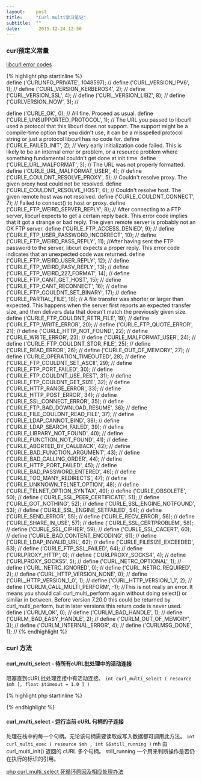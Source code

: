 ```yaml
---
layout:    post
title:     "Curl multi学习笔记"
subtitle:  ""
date:       2015-12-24 12:50
---
```


### curl预定义常量

[libcurl error codes](http://curl.haxx.se/libcurl/c/libcurl-errors.html)

{% highlight php startinline %}  
define ('CURLINFO_PRIVATE', 1048597);                     //
define ('CURL_VERSION_IPV6', 1);                     //
define ('CURL_VERSION_KERBEROS4', 2);                     //
define ('CURL_VERSION_SSL', 4);                     //
define ('CURL_VERSION_LIBZ', 8);                     //
define ('CURLVERSION_NOW', 3);                     //


define ('CURLE_OK', 0);                             //  All fine. Proceed as usual. 
define ('CURLE_UNSUPPORTED_PROTOCOL', 1);           //  The URL you passed to libcurl used a protocol that this libcurl does not support. The support might be a compile-time option that you didn't use, it can be a misspelled protocol string or just a protocol libcurl has no code for. 
define ('CURLE_FAILED_INIT', 2);                     // Very early initialization code failed. This is likely to be an internal error or problem, or a resource problem where something fundamental couldn't get done at init time. 
define ('CURLE_URL_MALFORMAT', 3);                  //  The URL was not properly formatted. 
define ('CURLE_URL_MALFORMAT_USER', 4);                     //
define ('CURLE_COULDNT_RESOLVE_PROXY', 5);          // Couldn't resolve proxy. The given proxy host could not be resolved. 
define ('CURLE_COULDNT_RESOLVE_HOST', 6);           // Couldn't resolve host. The given remote host was not resolved. 
define ('CURLE_COULDNT_CONNECT', 7);                // Failed to connect() to host or proxy. 
define ('CURLE_FTP_WEIRD_SERVER_REPLY', 8);         //  After connecting to a FTP server, libcurl expects to get a certain reply back. This error code implies that it got a strange or bad reply. The given remote server is probably not an OK FTP server. 
define ('CURLE_FTP_ACCESS_DENIED', 9);                     //
define ('CURLE_FTP_USER_PASSWORD_INCORRECT', 10);                     //
define ('CURLE_FTP_WEIRD_PASS_REPLY', 11);                     //After having sent the FTP password to the server, libcurl expects a proper reply. This error code indicates that an unexpected code was returned. 
define ('CURLE_FTP_WEIRD_USER_REPLY', 12);                     //
define ('CURLE_FTP_WEIRD_PASV_REPLY', 13);                     //
define ('CURLE_FTP_WEIRD_227_FORMAT', 14);                     //
define ('CURLE_FTP_CANT_GET_HOST', 15);                     //
define ('CURLE_FTP_CANT_RECONNECT', 16);                     //
define ('CURLE_FTP_COULDNT_SET_BINARY', 17);                     //
define ('CURLE_PARTIAL_FILE', 18);                     // A file transfer was shorter or larger than expected. This happens when the server first reports an expected transfer size, and then delivers data that doesn't match the previously given size. 
define ('CURLE_FTP_COULDNT_RETR_FILE', 19);                     //
define ('CURLE_FTP_WRITE_ERROR', 20);                     //
define ('CURLE_FTP_QUOTE_ERROR', 21);                     //
define ('CURLE_HTTP_NOT_FOUND', 22);                     //
define ('CURLE_WRITE_ERROR', 23);                     //
define ('CURLE_MALFORMAT_USER', 24);                     //
define ('CURLE_FTP_COULDNT_STOR_FILE', 25);                     //
define ('CURLE_READ_ERROR', 26);                     //
define ('CURLE_OUT_OF_MEMORY', 27);                     //
define ('CURLE_OPERATION_TIMEOUTED', 28);                     //
define ('CURLE_FTP_COULDNT_SET_ASCII', 29);                     //
define ('CURLE_FTP_PORT_FAILED', 30);                     //
define ('CURLE_FTP_COULDNT_USE_REST', 31);                     //
define ('CURLE_FTP_COULDNT_GET_SIZE', 32);                     //
define ('CURLE_HTTP_RANGE_ERROR', 33);                     //
define ('CURLE_HTTP_POST_ERROR', 34);                     //
define ('CURLE_SSL_CONNECT_ERROR', 35);                     //
define ('CURLE_FTP_BAD_DOWNLOAD_RESUME', 36);                     //
define ('CURLE_FILE_COULDNT_READ_FILE', 37);                     //
define ('CURLE_LDAP_CANNOT_BIND', 38);                     //
define ('CURLE_LDAP_SEARCH_FAILED', 39);                     //
define ('CURLE_LIBRARY_NOT_FOUND', 40);                     //
define ('CURLE_FUNCTION_NOT_FOUND', 41);                     //
define ('CURLE_ABORTED_BY_CALLBACK', 42);                     //
define ('CURLE_BAD_FUNCTION_ARGUMENT', 43);                     //
define ('CURLE_BAD_CALLING_ORDER', 44);                     //
define ('CURLE_HTTP_PORT_FAILED', 45);                     //
define ('CURLE_BAD_PASSWORD_ENTERED', 46);                     //
define ('CURLE_TOO_MANY_REDIRECTS', 47);                     //
define ('CURLE_UNKNOWN_TELNET_OPTION', 48);                     //
define ('CURLE_TELNET_OPTION_SYNTAX', 49);                     //
define ('CURLE_OBSOLETE', 50);                     //
define ('CURLE_SSL_PEER_CERTIFICATE', 51);                     //
define ('CURLE_GOT_NOTHING', 52);                     //
define ('CURLE_SSL_ENGINE_NOTFOUND', 53);                     //
define ('CURLE_SSL_ENGINE_SETFAILED', 54);                     //
define ('CURLE_SEND_ERROR', 55);                     //
define ('CURLE_RECV_ERROR', 56);                     //
define ('CURLE_SHARE_IN_USE', 57);                     //
define ('CURLE_SSL_CERTPROBLEM', 58);                     //
define ('CURLE_SSL_CIPHER', 59);                     //
define ('CURLE_SSL_CACERT', 60);                     //
define ('CURLE_BAD_CONTENT_ENCODING', 61);                     //
define ('CURLE_LDAP_INVALID_URL', 62);                     //
define ('CURLE_FILESIZE_EXCEEDED', 63);                     //
define ('CURLE_FTP_SSL_FAILED', 64);                     //
define ('CURLPROXY_HTTP', 0);                     //
define ('CURLPROXY_SOCKS4', 4);                     //
define ('CURLPROXY_SOCKS5', 5);                     //
define ('CURL_NETRC_OPTIONAL', 1);                     //
define ('CURL_NETRC_IGNORED', 0);                     //
define ('CURL_NETRC_REQUIRED', 2);                     //
define ('CURL_HTTP_VERSION_NONE', 0);                     //
define ('CURL_HTTP_VERSION_1_0', 1);                     //
define ('CURL_HTTP_VERSION_1_1', 2);                     //
define ('CURLM_CALL_MULTI_PERFORM', -1); //This is not really an error. It means you should call curl_multi_perform again without doing select() or similar in between. Before version 7.20.0 this could be returned by curl_multi_perform, but in later versions this return code is never used. 
define ('CURLM_OK', 0);                     //
define ('CURLM_BAD_HANDLE', 1);                     //
define ('CURLM_BAD_EASY_HANDLE', 2);                     //
define ('CURLM_OUT_OF_MEMORY', 3);                     //
define ('CURLM_INTERNAL_ERROR', 4);                     //
define ('CURLMSG_DONE', 1);                     //
{% endhighlight %}

### curl 方法

#### curl_multi_select - 待所有cURL批处理中的活动连接

阻塞直到cURL批处理连接中有活动连接。 
`int curl_multi_select ( resource $mh [, float $timeout = 1.0 ] )`

{% highlight php startinline %}  

{% endhighlight %}

#### curl_multi_select - 运行当前 cURL 句柄的子连接

处理在栈中的每一个句柄。无论该句柄需要读取或写入数据都可调用此方法。 
`int curl_multi_exec ( resource $mh , int &$still_running )`
mh              由 curl_multi_init() 返回的 cURL 多个句柄。
still_running   一个用来判断操作是否仍在执行的标识的引用。


[php curl_multi_select 死循环原因及相应处理办法](http://blog.marchtea.com/archives/109)